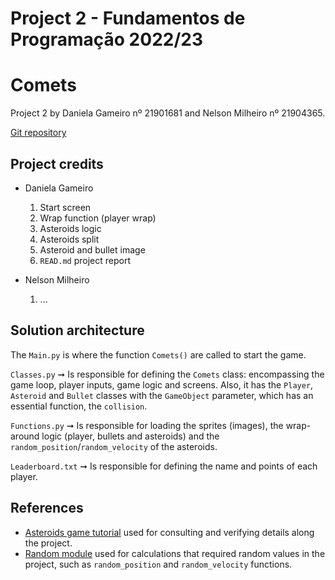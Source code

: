 # Project 2 - Fundamentos de Programação 2022/23 
# Comets

Project 2 by Daniela Gameiro nº 21901681 and Nelson Milheiro nº 21904365.

[Git repository](https://github.com/Mikapuccino/Comets.git)

##  Project credits
* Daniela Gameiro

  1. Start screen
  2. Wrap function (player wrap)
  3. Asteroids logic
  4. Asteroids split
  5. Asteroid and bullet image
  6. `READ.md` project report

* Nelson Milheiro

  1. ...
   
## Solution architecture

The `Main.py` is where the function `Comets()` are called to start the game.

`Classes.py` ➞ Is responsible for defining the `Comets` class: encompassing the game loop, player inputs, game logic and screens. Also, it has the `Player`, `Asteroid` and `Bullet` classes with the `GameObject` parameter, which has an essential function, the `collision`.

`Functions.py` ➞ Is responsible for loading the sprites (images), the wrap-around logic (player, bullets and asteroids) and the `random_position`/`random_velocity` of the asteroids.

`Leaderboard.txt` ➞ Is responsible for defining the name and points of each player.

## References

* [Asteroids game tutorial](https://realpython.com/asteroids-game-python/#step-2-input-handling) used for consulting and verifying details along the project.
* [Random module](https://docs.python.org/3/library/random.html) used for calculations that required random values in the project, such as `random_position` and `random_velocity` functions.